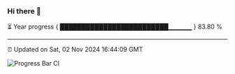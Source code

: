 ### Hi there 👋

⏳ Year progress { █████████████████████████▁▁▁▁▁ } 83.80 %

---

⏰ Updated on Sat, 02 Nov 2024 16:44:09 GMT

![Progress Bar CI](https://github.com/IshwaranRudhara/GIT-ACTION/workflows/Progress%20Bar%20CI/badge.svg)
